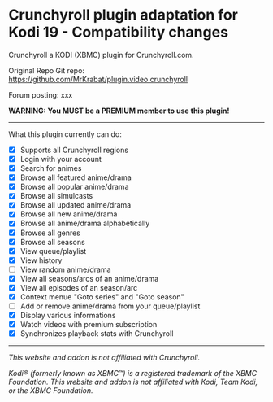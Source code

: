 # Crunchyroll plugin adaptation for Kodi 19 - Compatibility changes

Crunchyroll a KODI (XBMC) plugin for Crunchyroll.com.

Original Repo Git repo: https://github.com/MrKrabat/plugin.video.crunchyroll

Forum posting: xxx

**WARNING: You MUST be a PREMIUM member to use this plugin!**
***

What this plugin currently can do:
- [x] Supports all Crunchyroll regions
- [x] Login with your account
- [x] Search for animes
- [x] Browse all featured anime/drama
- [x] Browse all popular anime/drama
- [x] Browse all simulcasts
- [x] Browse all updated anime/drama
- [x] Browse all new anime/drama
- [x] Browse all anime/drama alphabetically
- [x] Browse all genres
- [x] Browse all seasons
- [x] View queue/playlist
- [x] View history
- [ ] View random anime/drama
- [x] View all seasons/arcs of an anime/drama
- [x] View all episodes of an season/arc
- [x] Context menue "Goto series" and "Goto season"
- [ ] Add or remove anime/drama from your queue/playlist
- [x] Display various informations
- [x] Watch videos with premium subscription
- [x] Synchronizes playback stats with Crunchyroll
***

_This website and addon is not affiliated with Crunchyroll._

_Kodi® (formerly known as XBMC™) is a registered trademark of the XBMC Foundation.
This website and addon is not affiliated with Kodi, Team Kodi, or the XBMC Foundation._
